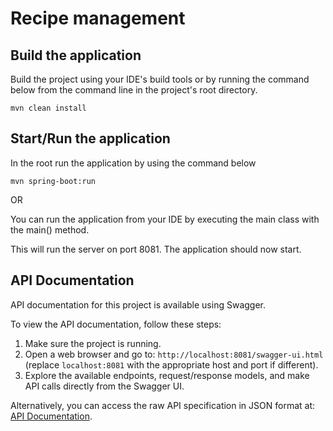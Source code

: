 # Recipe management

## Build the application

Build the project using your IDE's build tools or 
by running the command below from the command line in the project's root directory.
```Shell
mvn clean install
```

## Start/Run the application

In the root run the application by using the command below

```Shell
mvn spring-boot:run
```
OR

You can run the application from your IDE by executing 
the main class with the main() method.

This will run the server on port 8081.
The application should now start.

## API Documentation

API documentation for this project is available using Swagger.

To view the API documentation, follow these steps:

1. Make sure the project is running.
2. Open a web browser and go to: `http://localhost:8081/swagger-ui.html` (replace `localhost:8081` with the appropriate host and port if different).
3. Explore the available endpoints, request/response models, and make API calls directly from the Swagger UI.

Alternatively, you can access the raw API specification in JSON format at: [API Documentation](./src/main/resources/swagger.json).

